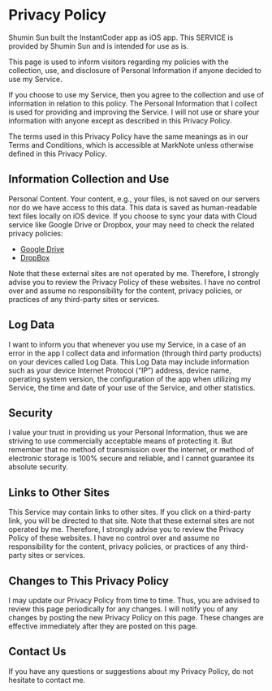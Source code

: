 # Privacy Policy

Shumin Sun built the InstantCoder app as iOS app. This SERVICE is provided by Shumin Sun and is intended for use as is.   
   
This page is used to inform visitors regarding my policies with the collection, use, and disclosure of Personal Information if anyone decided to use my Service.   
   
If you choose to use my Service, then you agree to the collection and use of information in relation to this policy. The Personal Information that I collect is used for providing and improving the Service. I will not use or share your information with anyone except as described in this Privacy Policy.   
   
The terms used in this Privacy Policy have the same meanings as in our Terms and Conditions, which is accessible at MarkNote unless otherwise defined in this Privacy Policy.   

## Information Collection and Use   
Personal Content. Your content, e.g., your files, is not saved on our servers nor do we have access to this data. This data is saved as human-readable text files locally on iOS device.
If you choose to sync your data with Cloud service like Google Drive or Dropbox, your may need to check the related privacy policies:
- [Google Drive](https://www.google.com/drive/terms-of-service/)
- [DropBox](https://www.dropbox.com/privacy)

Note that these external sites are not operated by me. Therefore, I strongly advise you to review the Privacy Policy of these websites. I have no control over and assume no responsibility for the content, privacy policies, or practices of any third-party sites or services.

## Log Data   
I want to inform you that whenever you use my Service, in a case of an error in the app I collect data and information (through third party products) on your devices called Log Data. This Log Data may include information such as your device Internet Protocol (“IP”) address, device name, operating system version, the configuration of the app when utilizing my Service, the time and date of your use of the Service, and other statistics.   
   

## Security   
I value your trust in providing us your Personal Information, thus we are striving to use commercially acceptable means of protecting it. But remember that no method of transmission over the internet, or method of electronic storage is 100% secure and reliable, and I cannot guarantee its absolute security.   
   
## Links to Other Sites   
This Service may contain links to other sites. If you click on a third-party link, you will be directed to that site. Note that these external sites are not operated by me. Therefore, I strongly advise you to review the Privacy Policy of these websites. I have no control over and assume no responsibility for the content, privacy policies, or practices of any third-party sites or services.   
   
## Changes to This Privacy Policy   
I may update our Privacy Policy from time to time. Thus, you are advised to review this page periodically for any changes. I will notify you of any changes by posting the new Privacy Policy on this page. These changes are effective immediately after they are posted on this page.   
   
## Contact Us   
If you have any questions or suggestions about my Privacy Policy, do not hesitate to contact me.
